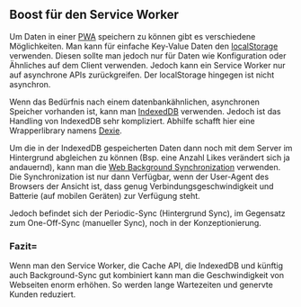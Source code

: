 ## Boost für den Service Worker
Um Daten in einer [PWA](/de/artikel/phpmagazin/4.17/progressive_web_app) speichern zu können gibt es verschiedene Möglichkeiten. Man kann für einfache Key-Value Daten den [localStorage](https://developer.mozilla.org/de/docs/Web/API/Window/localStorage) verwenden. Diesen sollte man jedoch nur für Daten wie Konfiguration oder Ähnliches auf dem Client verwenden. Jedoch kann ein Service Worker nur auf asynchrone APIs zurückgreifen. Der localStorage hingegen ist nicht asynchron.


Wenn das Bedürfnis nach einem datenbankähnlichen, asynchronen Speicher vorhanden ist, kann man [IndexedDB](https://developer.mozilla.org/de/docs/IndexedDB) verwenden. Jedoch ist das Handling von IndexedDB sehr kompliziert. Abhilfe schafft hier eine Wrapperlibrary namens [Dexie](http://dexie.org/).


Um die in der IndexedDB gespeicherten Daten dann noch mit dem Server im Hintergrund abgleichen zu können (Bsp. eine Anzahl Likes verändert sich ja andauernd), kann man die [Web Background Synchronization](http://wicg.github.io/BackgroundSync/spec/) verwenden. Die Synchronization ist nur dann Verfügbar, wenn der User-Agent des Browsers der Ansicht ist, dass genug Verbindungsgeschwindigkeit und Batterie (auf mobilen Geräten) zur Verfügung steht.


Jedoch befindet sich der Periodic-Sync (Hintergrund Sync), im Gegensatz zum One-Off-Sync (manueller Sync), noch in der Konzeptionierung.


### Fazit=
Wenn man den Service Worker, die Cache API, die IndexedDB und künftig auch Background-Sync gut kombiniert kann man die Geschwindigkeit von Webseiten enorm erhöhen. So werden lange Wartezeiten und genervte Kunden reduziert.

